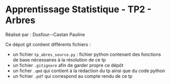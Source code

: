 # Apprentissage Statistique - TP2 - Arbres

Réalisé par : Dusfour--Castan Pauline 

Ce dépot git contient différents fichiers :
- un fichier ``tp_abres_source.py`` : fichier python contenant des fonctions de base nécessaires à la résolution de ce tp
- un fichier ``.gitignore`` afin de garder propre ce dépôt
- un ficher ``.qmd``  qui contient à la rédaction du tp ainsi que du code python
- un fichier ``.pdf`` qui correspond au compte rendu de ce tp
